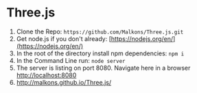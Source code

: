 # Three.js
1. Clone the Repo: `https://github.com/Malkons/Three.js.git`
2. Get node.js if you don't already: [https://nodejs.org/en/](https://nodejs.org/en/)
3. In the root of the directory install npm dependencies: `npm i`
4. In the Command Line run: `node server`
5. The server is listing on port 8080. Navigate here in a browser [http://localhost:8080](http://localhost:8080)
6. http://malkons.github.io/Three.js/

